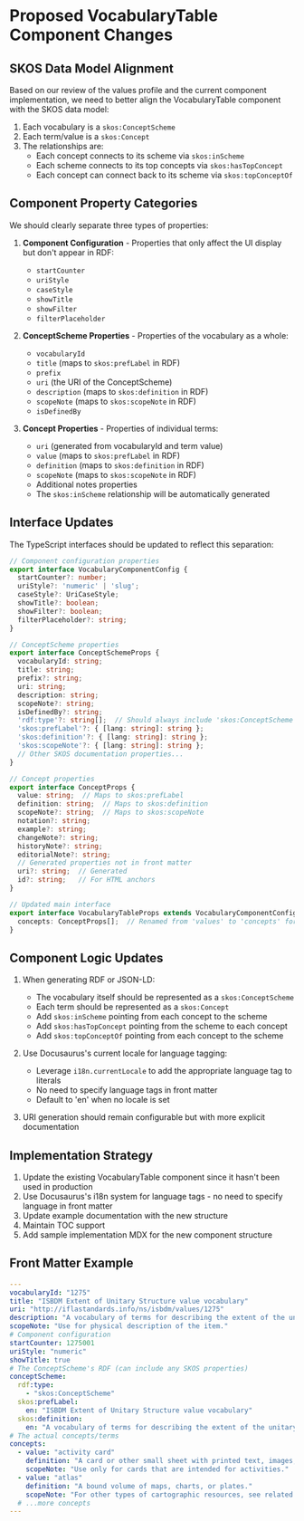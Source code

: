 # Proposed VocabularyTable Component Changes

## SKOS Data Model Alignment

Based on our review of the values profile and the current component implementation, we need to better align the VocabularyTable component with the SKOS data model:

1. Each vocabulary is a `skos:ConceptScheme`
2. Each term/value is a `skos:Concept`
3. The relationships are:
   - Each concept connects to its scheme via `skos:inScheme`
   - Each scheme connects to its top concepts via `skos:hasTopConcept`
   - Each concept can connect back to its scheme via `skos:topConceptOf`

## Component Property Categories

We should clearly separate three types of properties:

1. **Component Configuration** - Properties that only affect the UI display but don't appear in RDF:
   - `startCounter`
   - `uriStyle`
   - `caseStyle`
   - `showTitle`
   - `showFilter`
   - `filterPlaceholder`

2. **ConceptScheme Properties** - Properties of the vocabulary as a whole:
   - `vocabularyId`
   - `title` (maps to `skos:prefLabel` in RDF)
   - `prefix`
   - `uri` (the URI of the ConceptScheme)
   - `description` (maps to `skos:definition` in RDF)
   - `scopeNote` (maps to `skos:scopeNote` in RDF)
   - `isDefinedBy`

3. **Concept Properties** - Properties of individual terms:
   - `uri` (generated from vocabularyId and term value)
   - `value` (maps to `skos:prefLabel` in RDF)
   - `definition` (maps to `skos:definition` in RDF)
   - `scopeNote` (maps to `skos:scopeNote` in RDF)
   - Additional notes properties
   - The `skos:inScheme` relationship will be automatically generated

## Interface Updates

The TypeScript interfaces should be updated to reflect this separation:

```typescript
// Component configuration properties
export interface VocabularyComponentConfig {
  startCounter?: number;
  uriStyle?: 'numeric' | 'slug';
  caseStyle?: UriCaseStyle;
  showTitle?: boolean;
  showFilter?: boolean;
  filterPlaceholder?: string;
}

// ConceptScheme properties
export interface ConceptSchemeProps {
  vocabularyId: string;
  title: string;
  prefix?: string;
  uri: string;
  description: string;
  scopeNote?: string;
  isDefinedBy?: string;
  'rdf:type'?: string[];  // Should always include 'skos:ConceptScheme'
  'skos:prefLabel'?: { [lang: string]: string };
  'skos:definition'?: { [lang: string]: string };
  'skos:scopeNote'?: { [lang: string]: string };
  // Other SKOS documentation properties...
}

// Concept properties
export interface ConceptProps {
  value: string;  // Maps to skos:prefLabel
  definition: string;  // Maps to skos:definition
  scopeNote?: string;  // Maps to skos:scopeNote
  notation?: string;
  example?: string;
  changeNote?: string;
  historyNote?: string;
  editorialNote?: string;
  // Generated properties not in front matter
  uri?: string;  // Generated
  id?: string;   // For HTML anchors
}

// Updated main interface
export interface VocabularyTableProps extends VocabularyComponentConfig, ConceptSchemeProps {
  concepts: ConceptProps[];  // Renamed from 'values' to 'concepts' for clarity
}
```

## Component Logic Updates

1. When generating RDF or JSON-LD:
   - The vocabulary itself should be represented as a `skos:ConceptScheme`
   - Each term should be represented as a `skos:Concept`
   - Add `skos:inScheme` pointing from each concept to the scheme
   - Add `skos:hasTopConcept` pointing from the scheme to each concept
   - Add `skos:topConceptOf` pointing from each concept to the scheme

2. Use Docusaurus's current locale for language tagging:
   - Leverage `i18n.currentLocale` to add the appropriate language tag to literals
   - No need to specify language tags in front matter
   - Default to 'en' when no locale is set

3. URI generation should remain configurable but with more explicit documentation

## Implementation Strategy

1. Update the existing VocabularyTable component since it hasn't been used in production
2. Use Docusaurus's i18n system for language tags - no need to specify language in front matter
3. Update example documentation with the new structure
4. Maintain TOC support
5. Add sample implementation MDX for the new component structure

## Front Matter Example

```yaml
---
vocabularyId: "1275"
title: "ISBDM Extent of Unitary Structure value vocabulary"
uri: "http://iflastandards.info/ns/isbdm/values/1275"
description: "A vocabulary of terms for describing the extent of the unitary structure."
scopeNote: "Use for physical description of the item."
# Component configuration
startCounter: 1275001
uriStyle: "numeric"
showTitle: true
# The ConceptScheme's RDF (can include any SKOS properties)
conceptScheme:
  rdf:type: 
    - "skos:ConceptScheme"
  skos:prefLabel:
    en: "ISBDM Extent of Unitary Structure value vocabulary"
  skos:definition:
    en: "A vocabulary of terms for describing the extent of the unitary structure."
# The actual concepts/terms
concepts:
  - value: "activity card"
    definition: "A card or other small sheet with printed text, images, or both, used for teaching, information, or entertainment."
    scopeNote: "Use only for cards that are intended for activities."
  - value: "atlas"
    definition: "A bound volume of maps, charts, or plates."
    scopeNote: "For other types of cartographic resources, see related vocabularies."
  # ...more concepts
---
```